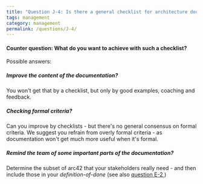 ```yaml
---
title: "Question J-4: Is there a general checklist for architecture documentation?"
tags: management
category: management
permalink: /questions/J-4/
---
```


#### Counter question: What do you want to achieve with such a checklist?

Possible answers:

##### Improve the content of the documentation?

You won't get that by a checklist, but only by good examples, coaching and feedback.

##### Checking formal criteria?

Can you improve by checklists - but there's no general consensus on formal criteria. We suggest you refrain from overly formal criteria - as documentation won't get much more useful when it's formal.

##### Remind the team of some important parts of the documentation?

Determine the subset of arc42 that your stakeholders really need - and then include those in your _definition-of-done_ (see also [question E-2 ](/questions/E-2))
